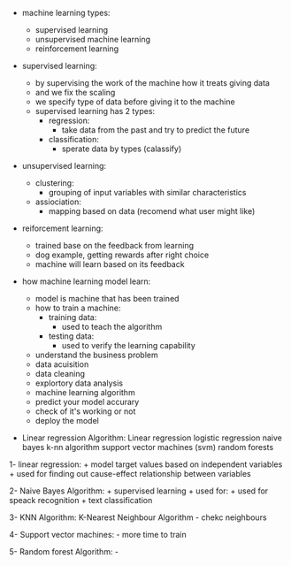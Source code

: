 -   machine learning types:

    -   supervised learning
    -   unsupervised machine learning
    -   reinforcement learning

-   supervised learning:

    -   by supervising the work of the machine how it treats giving data
    -   and we fix the scaling
    -   we specify type of data before giving it to the machine
    -   supervised learning has 2 types:
        -   regression:
            -   take data from the past and try to predict the future
        -   classification:
            -   sperate data by types (calassify)

-   unsupervised learning:

    -   clustering:
        -   grouping of input variables with similar characteristics
    -   assiociation:
        -   mapping based on data (recomend what user might like)

-   reiforcement learning:

    -   trained base on the feedback from learning
    -   dog example, getting rewards after right choice
    -   machine will learn based on its feedback

-   how machine learning model learn:

    -   model is machine that has been trained
    -   how to train a machine:
        -   training data:
            -   used to teach the algorithm
        -   testing data:
            -   used to verify the learning capability
    -   understand the business problem
    -   data acuisition
    -   data cleaning
    -   explortory data analysis
    -   machine learning algorithm
    -   predict your model accurary
    -   check of it's working or not
    -   deploy the model

-   Linear regression Algorithm:
    Linear regression
    logistic regression
    naive bayes
    k-nn algorithm
    support vector machines (svm)
    random forests

1- linear regression:
    + model target values based on independent variables
    + used for finding out cause-effect relationship between variables

2- Naive Bayes Algorithm:
    + supervised learning
    + used for:
        + used for speack recognition
        + text classification

3- KNN Algorithm: K-Nearest Neighbour Algorithm
    - chekc neighbours

4- Support vector machines:
    - more time to train

5- Random forest Algorithm:
    - 
